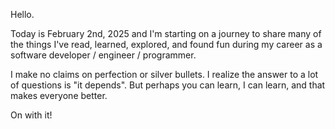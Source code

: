 Hello.

Today is February 2nd, 2025 and I'm starting on a journey to share many of the things I've read, learned, explored, and found fun during my career as a software developer / engineer / programmer.

I make no claims on perfection or silver bullets. I realize the answer to a lot of questions is "it depends". But perhaps you can learn, I can learn, and that makes everyone better.

On with it!
